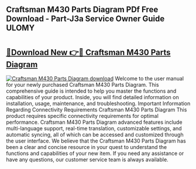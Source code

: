 ## Craftsman M430 Parts Diagram PDf Free Download - Part-J3a Service Owner Guide ULOMY

# <h2><a href="http://dfurvo.blite.top/?on=Craftsman+M430+Parts+Diagram">🔗Download New 👉🔴 Craftsman M430 Parts Diagram</a></h2>

[![Craftsman M430 Parts Diagram download](https://i.imgur.com/lujVjoI.png)](http://dfurvo.blite.top/?on=Craftsman+M430+Parts+Diagram)
Welcome to the user manual for your newly purchased Craftsman M430 Parts Diagram. This comprehensive guide is intended to help you master the functions and capabilities of your product. Inside, you will find detailed information on installation, usage, maintenance, and troubleshooting. Important Information Regarding Connectivity Requirements Craftsman M430 Parts Diagram This product requires specific connectivity requirements for optimal performance. Craftsman M430 Parts Diagram advanced features include multi-language support, real-time translation, customizable settings, and automatic syncing, all of which can be accessed and customized through the user interface. We believe that the Craftsman M430 Parts Diagram has been a clear and concise resource in your quest to understand the functions and capabilities of your new item. If you need any assistance or have any questions, our customer service team is always available.

